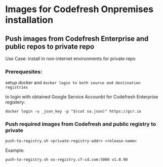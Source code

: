 # Images for Codefresh Onpremises installation

## Push images from Codefresh Enterprise and public repos to private repo 
Use Case: install in non-internet environments for private repo

### Prerequesites:
setup docker and `docker login to both source and destination registries`

to login with obtained Google Service Accounbt for Codefresh Enterprise registery:
```
docker login -u _json_key -p "$(cat sa.json)" https://gcr.io
```

### Push required images from Codefresh and public registry to private
```
push-to-registry.sh <private-registry-addr> <release-name>
```

Example:
```
push-to-registry.sh os-registry.cf-cd.com:5000 v1.0.90
```